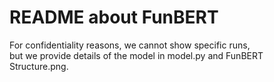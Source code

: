 README about FunBERT
====

For confidentiality reasons, we cannot show specific runs,  
but we provide details of the model in model.py and FunBERT Structure.png.
